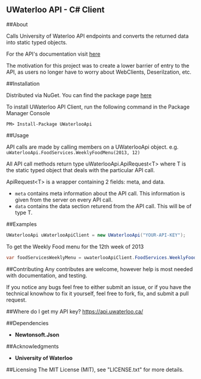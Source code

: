 UWaterloo API - C# Client
-----

##About

Calls University of Waterloo API endpoints and converts the returned data into static typed objects.

For the API's documentation visit [here](https://github.com/uWaterloo/api-documentation)

The motivation for this project was to create a lower barrier of entry to the API, as users no longer have to worry about WebClients, Deserilzation, etc.

##Installation

Distributed via NuGet. You can find the package page [here](https://www.nuget.org/packages/UWaterlooApi/)

To install UWaterloo API Client, run the following command in the Package Manager Console

```
PM> Install-Package UWaterlooApi
```

##Usage

API calls are made by calling members on a UWaterlooApi object.
e.g. `uWaterlooApi.FoodServices.WeeklyFoodMenu(2013, 12)`

All API call methods return type uWaterlooApi.ApiRequest&lt;T&gt; where T is the static typed object that deals with the particular API call.

ApiRequest&lt;T&gt; is a wrapper containing 2 fields: meta, and data.
- `meta` contains meta information about the API call. This information is given from the server on every API call.
- `data` contains the data section returend from the API call. This will be of type T. 


##Examples

```C#
UWaterlooApi uWaterlooApiClient = new UWaterlooApi("YOUR-API-KEY");
```

To get the Weekly Food menu for the 12th week of 2013

```C#
var foodServicesWeeklyMenu = uwaterlooApiClient.FoodServices.WeeklyFoodMenu(2013, 12);
```

##Contributing
Any contributes are welcome, however help is most needed with documentation, and testing.

If you notice any bugs feel free to either submit an issue, or if you have the technical knowhow to fix it yourself, feel free to fork, fix, and submit a pull request.

##Where do I get my API key?
https://api.uwaterloo.ca/

##Dependencies
* **Newtonsoft.Json**

##Acknowledgments
* **University of Waterloo**

##Licensing
The MIT License (MIT), see "LICENSE.txt" for more details.
